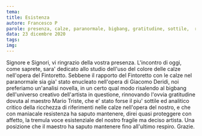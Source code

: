 ```yaml
---
tema: 
title: Esistenza
autore: Francesco P
parole: presenza, calze, paranormale, bigbang, gratitudine, sottile,  ricchezza, resistenza, proteggere, tremula, fragile, respiro
data: 23 dicembre 2020
tags: 
img:
---
```

Signore e Signori, vi ringrazio della vostra presenza.
L'incontro di oggi, come saprete, sara' dedicato allo studio dell'uso del colore delle calze nell'opera del Fintoretto.
Sebbene il rapporto del Fintoretto con le calze nel paranormale sia gia' stato enucleato nell'opera di Giacomo Deridi,
noi preferiamo un'analisi novella, in un certo qual modo risalendo al bigbang dell'universo creativo dell'artista in questione,
rinnovando l'ovvia gratitudine dovuta al maestro Mario Triste, che e' stato forse il piu' sottile ed analitico
critico della ricchezza di riferimenti nelle calze nell'opera del nostro, e che con maniacale resistenza ha saputo
mantenere, direi quasi proteggere con affetto, la tremula voce esistenziale del nostro fragile ma deciso artista.
Una posizione che il maestro ha saputo mantenere fino all'ultimo respiro.
Grazie.